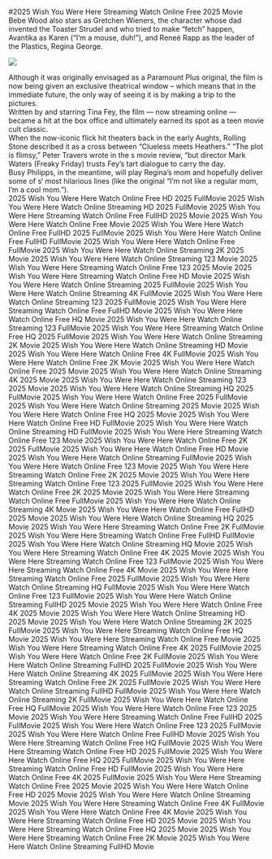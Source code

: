 #2025 Wish You Were Here Streaming Watch Online Free 2025 Movie  
Bebe Wood also stars as Gretchen Wieners, the character whose dad invented the Toaster Strudel and who tried to make “fetch” happen, Avantika as Karen (“I’m a mouse, duh!”), and Reneé Rapp as the leader of the Plastics, Regina George.  
  
[![](https://i.imgur.com/qSNzIqt.png)](https://movie.rssnews.media/jYAYQer.php)  
  
Although it was originally envisaged as a Paramount Plus original, the film is now being given an exclusive theatrical window – which means that in the immediate future, the only way of seeing it is by making a trip to the pictures.  
Written by and starring Tina Fey, the film — now streaming online — became a hit at the box office and ultimately earned its spot as a teen movie cult classic.  
When the now-iconic flick hit theaters back in the early Aughts, Rolling Stone described it as a cross between “Clueless meets Heathers.” “The plot is flimsy,” Peter Travers wrote in the s movie review, “but director Mark Waters (Freaky Friday) trusts Fey’s tart dialogue to carry the day.  
Busy Philipps, in the meantime, will play Regina’s mom and hopefully deliver some of s‘ most hilarious lines (like the original “I’m not like a regular mom, I’m a cool mom.”).  
2025 Wish You Were Here Watch Online Free HD 2025 FullMovie
2025 Wish You Were Here Watch Online Streaming HD 2025 FullMovie
2025 Wish You Were Here Streaming Watch Online Free FullHD 2025 Movie
2025 Wish You Were Here Watch Online Free Movie
2025 Wish You Were Here Watch Online Free FullHD 2025 FullMovie
2025 Wish You Were Here Watch Online Free FullHD FullMovie
2025 Wish You Were Here Watch Online Free FullMovie
2025 Wish You Were Here Watch Online Streaming 2K 2025 Movie
2025 Wish You Were Here Watch Online Streaming 123 Movie
2025 Wish You Were Here Streaming Watch Online Free 123 2025 Movie
2025 Wish You Were Here Streaming Watch Online Free HD Movie
2025 Wish You Were Here Watch Online Streaming 2025 FullMovie
2025 Wish You Were Here Watch Online Streaming 4K FullMovie
2025 Wish You Were Here Watch Online Streaming 123 2025 FullMovie
2025 Wish You Were Here Streaming Watch Online Free FullHD Movie
2025 Wish You Were Here Watch Online Free HQ Movie
2025 Wish You Were Here Watch Online Streaming 123 FullMovie
2025 Wish You Were Here Streaming Watch Online Free HQ 2025 FullMovie
2025 Wish You Were Here Watch Online Streaming 2K Movie
2025 Wish You Were Here Watch Online Streaming HD Movie
2025 Wish You Were Here Watch Online Free 4K FullMovie
2025 Wish You Were Here Watch Online Free 2K Movie
2025 Wish You Were Here Watch Online Free 2025 Movie
2025 Wish You Were Here Watch Online Streaming 4K 2025 Movie
2025 Wish You Were Here Watch Online Streaming 123 2025 Movie
2025 Wish You Were Here Watch Online Streaming HQ 2025 FullMovie
2025 Wish You Were Here Watch Online Free 2025 FullMovie
2025 Wish You Were Here Watch Online Streaming 2025 Movie
2025 Wish You Were Here Watch Online Free HQ 2025 Movie
2025 Wish You Were Here Watch Online Free HD FullMovie
2025 Wish You Were Here Watch Online Streaming HD FullMovie
2025 Wish You Were Here Streaming Watch Online Free 123 Movie
2025 Wish You Were Here Watch Online Free 2K 2025 FullMovie
2025 Wish You Were Here Watch Online Free HD Movie
2025 Wish You Were Here Watch Online Streaming FullMovie
2025 Wish You Were Here Watch Online Free 123 Movie
2025 Wish You Were Here Streaming Watch Online Free 2K 2025 Movie
2025 Wish You Were Here Streaming Watch Online Free 123 2025 FullMovie
2025 Wish You Were Here Watch Online Free 2K 2025 Movie
2025 Wish You Were Here Streaming Watch Online Free FullMovie
2025 Wish You Were Here Watch Online Streaming 4K Movie
2025 Wish You Were Here Watch Online Free FullHD 2025 Movie
2025 Wish You Were Here Watch Online Streaming HQ 2025 Movie
2025 Wish You Were Here Streaming Watch Online Free 2K FullMovie
2025 Wish You Were Here Streaming Watch Online Free FullHD FullMovie
2025 Wish You Were Here Watch Online Streaming HQ Movie
2025 Wish You Were Here Streaming Watch Online Free 4K 2025 Movie
2025 Wish You Were Here Streaming Watch Online Free 123 FullMovie
2025 Wish You Were Here Streaming Watch Online Free 4K Movie
2025 Wish You Were Here Streaming Watch Online Free 2025 FullMovie
2025 Wish You Were Here Watch Online Streaming HQ FullMovie
2025 Wish You Were Here Watch Online Free 123 FullMovie
2025 Wish You Were Here Watch Online Streaming FullHD 2025 Movie
2025 Wish You Were Here Watch Online Free 4K 2025 Movie
2025 Wish You Were Here Watch Online Streaming HD 2025 Movie
2025 Wish You Were Here Watch Online Streaming 2K 2025 FullMovie
2025 Wish You Were Here Streaming Watch Online Free HQ Movie
2025 Wish You Were Here Streaming Watch Online Free Movie
2025 Wish You Were Here Streaming Watch Online Free 4K 2025 FullMovie
2025 Wish You Were Here Watch Online Free 2K FullMovie
2025 Wish You Were Here Watch Online Streaming FullHD 2025 FullMovie
2025 Wish You Were Here Watch Online Streaming 4K 2025 FullMovie
2025 Wish You Were Here Streaming Watch Online Free 2K 2025 FullMovie
2025 Wish You Were Here Watch Online Streaming FullHD FullMovie
2025 Wish You Were Here Watch Online Streaming 2K FullMovie
2025 Wish You Were Here Watch Online Free HQ FullMovie
2025 Wish You Were Here Watch Online Free 123 2025 Movie
2025 Wish You Were Here Streaming Watch Online Free FullHD 2025 FullMovie
2025 Wish You Were Here Watch Online Free 123 2025 FullMovie
2025 Wish You Were Here Watch Online Free FullHD Movie
2025 Wish You Were Here Streaming Watch Online Free HQ FullMovie
2025 Wish You Were Here Streaming Watch Online Free HD 2025 FullMovie
2025 Wish You Were Here Watch Online Free HQ 2025 FullMovie
2025 Wish You Were Here Streaming Watch Online Free HD FullMovie
2025 Wish You Were Here Watch Online Free 4K 2025 FullMovie
2025 Wish You Were Here Streaming Watch Online Free 2025 Movie
2025 Wish You Were Here Watch Online Free HD 2025 Movie
2025 Wish You Were Here Watch Online Streaming Movie
2025 Wish You Were Here Streaming Watch Online Free 4K FullMovie
2025 Wish You Were Here Watch Online Free 4K Movie
2025 Wish You Were Here Streaming Watch Online Free HD 2025 Movie
2025 Wish You Were Here Streaming Watch Online Free HQ 2025 Movie
2025 Wish You Were Here Streaming Watch Online Free 2K Movie
2025 Wish You Were Here Watch Online Streaming FullHD Movie